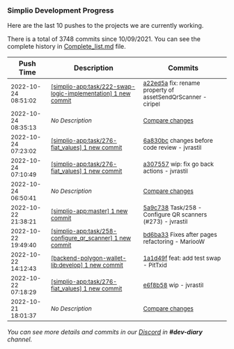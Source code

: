 
### Simplio Development Progress

Here are the last 10 pushes to the projects we are currently working.

There is a total of 3748 commits since 10/09/2021. You can see the complete history in
 [Complete_list.md](Complete_list.md) file.

| Push Time | Description | Commits |
| --- | --- | --- |
| <sub>2022-10-24 08:51:02</sub> | <sub>[[simplio-app:task/222\-swap\-logic\-implementation] 1 new commit](https://github.com/SimplioOfficial/simplio-app/commit/a22ed5a9dc563c972656df3f3ec216900967b238)</sub> | <sub>[a22ed5a](https://github.com/SimplioOfficial/simplio-app/commit/a22ed5a9dc563c972656df3f3ec216900967b238) fix: rename property of assetSendQrScanner - ciripel</sub> |
| <sub>2022-10-24 08:35:13</sub> | <sub>_No Description_</sub> | <sub>[Compare changes](https://github.com/SimplioOfficial/simplio-app/compare/bb2b5500cfbf...638561b5ce60)</sub> |
| <sub>2022-10-24 07:23:02</sub> | <sub>[[simplio-app:task/276\-fiat\_values] 1 new commit](https://github.com/SimplioOfficial/simplio-app/commit/6a830bcc3eaf11100d43bb16094faa22bbc37d27)</sub> | <sub>[6a830bc](https://github.com/SimplioOfficial/simplio-app/commit/6a830bcc3eaf11100d43bb16094faa22bbc37d27) changes before code review - jvrastil</sub> |
| <sub>2022-10-24 07:10:49</sub> | <sub>[[simplio-app:task/276\-fiat\_values] 1 new commit](https://github.com/SimplioOfficial/simplio-app/commit/a30755781defc9f06a43a15e0ca678dfbafade52)</sub> | <sub>[a307557](https://github.com/SimplioOfficial/simplio-app/commit/a30755781defc9f06a43a15e0ca678dfbafade52) wip: fix go back actions - jvrastil</sub> |
| <sub>2022-10-24 06:50:41</sub> | <sub>_No Description_</sub> | <sub>[Compare changes](https://github.com/SimplioOfficial/simplio-app/compare/e6f8b5841bc3...30e7666936f6)</sub> |
| <sub>2022-10-22 21:38:21</sub> | <sub>[[simplio-app:master] 1 new commit](https://github.com/SimplioOfficial/simplio-app/commit/5a9c73823a3bebe927f53d13332a42a0d6c92364)</sub> | <sub>[5a9c738](https://github.com/SimplioOfficial/simplio-app/commit/5a9c73823a3bebe927f53d13332a42a0d6c92364) Task/258 - Configure QR scanners (#273) - jvrastil</sub> |
| <sub>2022-10-22 19:49:40</sub> | <sub>[[simplio-app:task/258\-configure\_qr\_scanner] 1 new commit](https://github.com/SimplioOfficial/simplio-app/commit/bd6ba33b6c321a28d6895eb0607c7385a25057ac)</sub> | <sub>[bd6ba33](https://github.com/SimplioOfficial/simplio-app/commit/bd6ba33b6c321a28d6895eb0607c7385a25057ac) Fixes after pages refactoring - MariooW</sub> |
| <sub>2022-10-22 14:12:43</sub> | <sub>[[backend-polygon-wallet-lib:develop] 1 new commit](https://github.com/SimplioOfficial/backend-polygon-wallet-lib/commit/1a1d49f720d20667035ddeb638472b1e1ca5e73a)</sub> | <sub>[1a1d49f](https://github.com/SimplioOfficial/backend-polygon-wallet-lib/commit/1a1d49f720d20667035ddeb638472b1e1ca5e73a) feat: add test swap - PitTxid</sub> |
| <sub>2022-10-22 07:18:29</sub> | <sub>[[simplio-app:task/276\-fiat\_values] 1 new commit](https://github.com/SimplioOfficial/simplio-app/commit/e6f8b5841bc3a30e8d29b439d3a65402a7b868bb)</sub> | <sub>[e6f8b58](https://github.com/SimplioOfficial/simplio-app/commit/e6f8b5841bc3a30e8d29b439d3a65402a7b868bb) wip - jvrastil</sub> |
| <sub>2022-10-21 18:01:37</sub> | <sub>_No Description_</sub> | <sub>[Compare changes](https://github.com/SimplioOfficial/simplio-app/compare/373d009254ba...7699233f8be0)</sub> |

_You can see more details and commits in our [Discord](https://discord.gg/aKhjuwZmdP) in **#dev-diary** channel._
